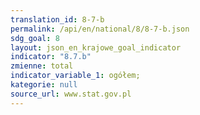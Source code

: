 ```yaml
---
translation_id: 8-7-b
permalink: /api/en/national/8/8-7-b.json
sdg_goal: 8
layout: json_en_krajowe_goal_indicator
indicator: "8.7.b"
zmienne: total
indicator_variable_1: ogółem;
kategorie: null
source_url: www.stat.gov.pl
---
```

